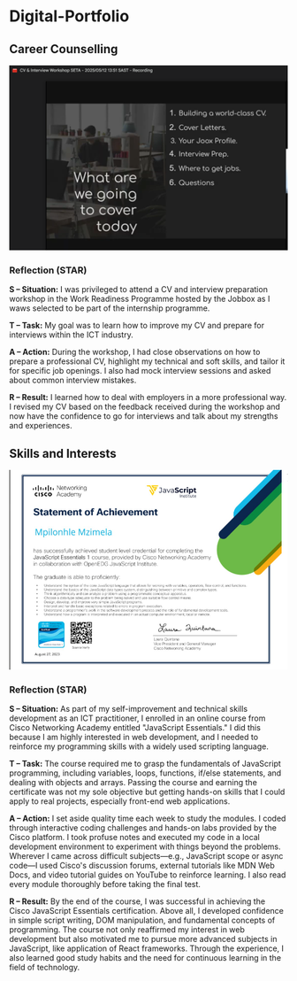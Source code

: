 # Digital-Portfolio
## Career Counselling
![CV and Interview Workshop Screenshot](https://github.com/MzimelaM/Digital-Portfolio/blob/main/images/Screenshot%202025-05-22%20013310.png)

### Reflection (STAR)

**S – Situation:**
I was privileged to attend a CV and interview preparation workshop in the Work Readiness Programme hosted by the Jobbox as I waws selected to be part of the internship programme.

**T – Task:**
My goal was to learn how to improve my CV and prepare for interviews within the ICT industry.

**A – Action:**
During the workshop, I had close observations on how to prepare a professional CV, highlight my technical and soft skills, and tailor it for specific job openings. I also had mock interview sessions and asked about common interview mistakes.

**R – Result:**
I learned how to deal with employers in a more professional way. I revised my CV based on the feedback received during the workshop and now have the confidence to go for interviews and talk about my strengths and experiences.

## Skills and Interests
![JavaScript Certificate](https://github.com/MzimelaM/Digital-Portfolio/blob/main/images/Screenshot%202025-05-22%20015807.png)

###  Reflection (STAR)

**S – Situation:**
As part of my self-improvement and technical skills development as an ICT practitioner, I enrolled in an online course from Cisco Networking Academy entitled "JavaScript Essentials." I did this because I am highly interested in web development, and I needed to reinforce my programming skills with a widely used scripting language.

**T – Task:**
The course required me to grasp the fundamentals of JavaScript programming, including variables, loops, functions, if/else statements, and dealing with objects and arrays. Passing the course and earning the certificate was not my sole objective but getting hands-on skills that I could apply to real projects, especially front-end web applications.

**A – Action:**
I set aside quality time each week to study the modules. I coded through interactive coding challenges and hands-on labs provided by the Cisco platform. I took profuse notes and executed my code in a local development environment to experiment with things beyond the problems. Wherever I came across difficult subjects—e.g., JavaScript scope or async code—I used Cisco's discussion forums, external tutorials like MDN Web Docs, and video tutorial guides on YouTube to reinforce learning. I also read every module thoroughly before taking the final test.

**R – Result:**
By the end of the course, I was successful in achieving the Cisco JavaScript Essentials certification. Above all, I developed confidence in simple script writing, DOM manipulation, and fundamental concepts of programming. The course not only reaffirmed my interest in web development but also motivated me to pursue more advanced subjects in JavaScript, like application of React frameworks. Through the experience, I also learned good study habits and the need for continuous learning in the field of technology.

